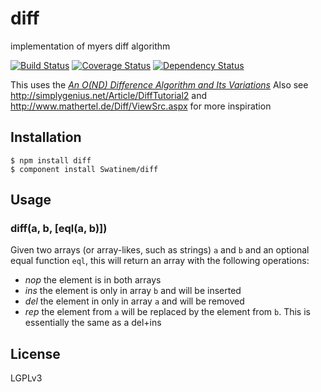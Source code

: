 # diff

implementation of myers diff algorithm

[![Build Status](https://travis-ci.org/Swatinem/diff.png?branch=master)](https://travis-ci.org/Swatinem/diff)
[![Coverage Status](https://coveralls.io/repos/Swatinem/diff/badge.png?branch=master)](https://coveralls.io/r/Swatinem/diff)
[![Dependency Status](https://gemnasium.com/Swatinem/diff.png)](https://gemnasium.com/Swatinem/diff)


This uses the [*An O(ND) Difference Algorithm and Its Variations*](http://www.xmailserver.org/diff2.pdf)
Also see http://simplygenius.net/Article/DiffTutorial2 and
http://www.mathertel.de/Diff/ViewSrc.aspx for more inspiration

## Installation

    $ npm install diff
    $ component install Swatinem/diff

## Usage

### diff(a, b, [eql(a, b)])

Given two arrays (or array-likes, such as strings) `a` and `b` and an optional
equal function `eql`, this will return an array with the following operations:
* *nop* the element is in both arrays
* *ins* the element is only in array `b` and will be inserted
* *del* the element in only in array `a` and will be removed
* *rep* the element from `a` will be replaced by the element from `b`.
This is essentially the same as a del+ins

## License

  LGPLv3

